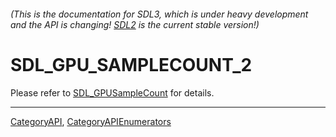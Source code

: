 ###### (This is the documentation for SDL3, which is under heavy development and the API is changing! [SDL2](https://wiki.libsdl.org/SDL2/) is the current stable version!)
# SDL_GPU_SAMPLECOUNT_2

Please refer to [SDL_GPUSampleCount](SDL_GPUSampleCount) for details.

----
[CategoryAPI](CategoryAPI), [CategoryAPIEnumerators](CategoryAPIEnumerators)

